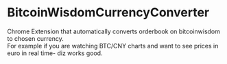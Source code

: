 BitcoinWisdomCurrencyConverter
====================

Chrome Extension that automatically converts orderbook on bitcoinwisdom to chosen currency.  
For example if you are watching BTC/CNY charts and want to see prices in euro in real time- diz works good.  
